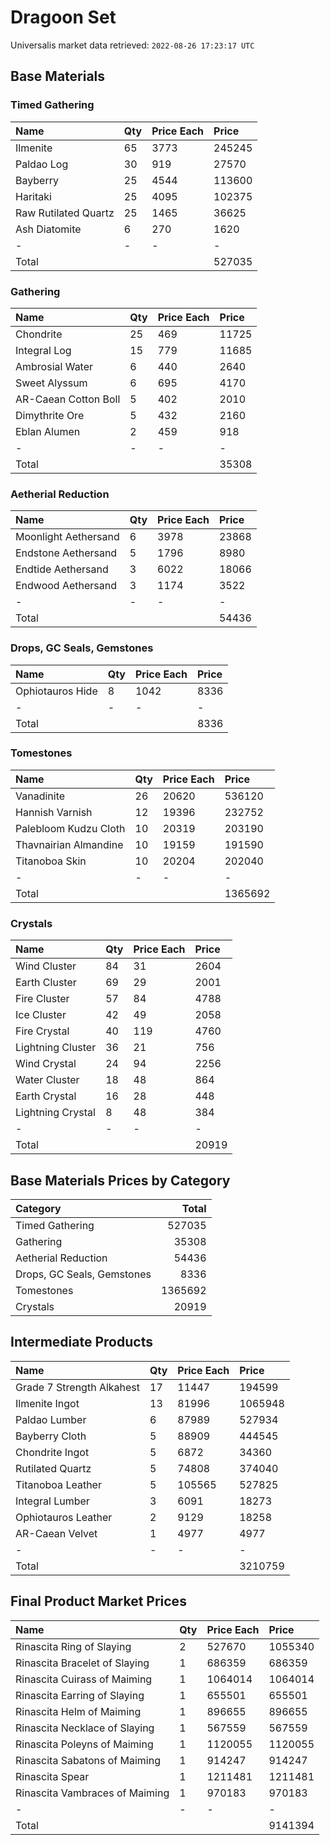 # Dragoon Set

Universalis market data retrieved: `2022-08-26 17:23:17 UTC`

## Base Materials

### Timed Gathering

| Name                 | Qty   | Price Each   | Price   |
|:---------------------|:------|:-------------|:--------|
| Ilmenite             | 65    | 3773         | 245245  |
| Paldao Log           | 30    | 919          | 27570   |
| Bayberry             | 25    | 4544         | 113600  |
| Haritaki             | 25    | 4095         | 102375  |
| Raw Rutilated Quartz | 25    | 1465         | 36625   |
| Ash Diatomite        | 6     | 270          | 1620    |
| -                    | -     | -            | -       |
| Total                |       |              | 527035  |

### Gathering

| Name                 | Qty   | Price Each   | Price   |
|:---------------------|:------|:-------------|:--------|
| Chondrite            | 25    | 469          | 11725   |
| Integral Log         | 15    | 779          | 11685   |
| Ambrosial Water      | 6     | 440          | 2640    |
| Sweet Alyssum        | 6     | 695          | 4170    |
| AR-Caean Cotton Boll | 5     | 402          | 2010    |
| Dimythrite Ore       | 5     | 432          | 2160    |
| Eblan Alumen         | 2     | 459          | 918     |
| -                    | -     | -            | -       |
| Total                |       |              | 35308   |

### Aetherial Reduction

| Name                 | Qty   | Price Each   | Price   |
|:---------------------|:------|:-------------|:--------|
| Moonlight Aethersand | 6     | 3978         | 23868   |
| Endstone Aethersand  | 5     | 1796         | 8980    |
| Endtide Aethersand   | 3     | 6022         | 18066   |
| Endwood Aethersand   | 3     | 1174         | 3522    |
| -                    | -     | -            | -       |
| Total                |       |              | 54436   |

### Drops, GC Seals, Gemstones

| Name             | Qty   | Price Each   | Price   |
|:-----------------|:------|:-------------|:--------|
| Ophiotauros Hide | 8     | 1042         | 8336    |
| -                | -     | -            | -       |
| Total            |       |              | 8336    |

### Tomestones

| Name                  | Qty   | Price Each   | Price   |
|:----------------------|:------|:-------------|:--------|
| Vanadinite            | 26    | 20620        | 536120  |
| Hannish Varnish       | 12    | 19396        | 232752  |
| Palebloom Kudzu Cloth | 10    | 20319        | 203190  |
| Thavnairian Almandine | 10    | 19159        | 191590  |
| Titanoboa Skin        | 10    | 20204        | 202040  |
| -                     | -     | -            | -       |
| Total                 |       |              | 1365692 |

### Crystals

| Name              | Qty   | Price Each   | Price   |
|:------------------|:------|:-------------|:--------|
| Wind Cluster      | 84    | 31           | 2604    |
| Earth Cluster     | 69    | 29           | 2001    |
| Fire Cluster      | 57    | 84           | 4788    |
| Ice Cluster       | 42    | 49           | 2058    |
| Fire Crystal      | 40    | 119          | 4760    |
| Lightning Cluster | 36    | 21           | 756     |
| Wind Crystal      | 24    | 94           | 2256    |
| Water Cluster     | 18    | 48           | 864     |
| Earth Crystal     | 16    | 28           | 448     |
| Lightning Crystal | 8     | 48           | 384     |
| -                 | -     | -            | -       |
| Total             |       |              | 20919   |

## Base Materials Prices by Category

| Category                   |   Total |
|:---------------------------|--------:|
| Timed Gathering            |  527035 |
| Gathering                  |   35308 |
| Aetherial Reduction        |   54436 |
| Drops, GC Seals, Gemstones |    8336 |
| Tomestones                 | 1365692 |
| Crystals                   |   20919 |

## Intermediate Products

| Name                      | Qty   | Price Each   | Price   |
|:--------------------------|:------|:-------------|:--------|
| Grade 7 Strength Alkahest | 17    | 11447        | 194599  |
| Ilmenite Ingot            | 13    | 81996        | 1065948 |
| Paldao Lumber             | 6     | 87989        | 527934  |
| Bayberry Cloth            | 5     | 88909        | 444545  |
| Chondrite Ingot           | 5     | 6872         | 34360   |
| Rutilated Quartz          | 5     | 74808        | 374040  |
| Titanoboa Leather         | 5     | 105565       | 527825  |
| Integral Lumber           | 3     | 6091         | 18273   |
| Ophiotauros Leather       | 2     | 9129         | 18258   |
| AR-Caean Velvet           | 1     | 4977         | 4977    |
| -                         | -     | -            | -       |
| Total                     |       |              | 3210759 |

## Final Product Market Prices

| Name                           | Qty   | Price Each   | Price   |
|:-------------------------------|:------|:-------------|:--------|
| Rinascita Ring of Slaying      | 2     | 527670       | 1055340 |
| Rinascita Bracelet of Slaying  | 1     | 686359       | 686359  |
| Rinascita Cuirass of Maiming   | 1     | 1064014      | 1064014 |
| Rinascita Earring of Slaying   | 1     | 655501       | 655501  |
| Rinascita Helm of Maiming      | 1     | 896655       | 896655  |
| Rinascita Necklace of Slaying  | 1     | 567559       | 567559  |
| Rinascita Poleyns of Maiming   | 1     | 1120055      | 1120055 |
| Rinascita Sabatons of Maiming  | 1     | 914247       | 914247  |
| Rinascita Spear                | 1     | 1211481      | 1211481 |
| Rinascita Vambraces of Maiming | 1     | 970183       | 970183  |
| -                              | -     | -            | -       |
| Total                          |       |              | 9141394 |